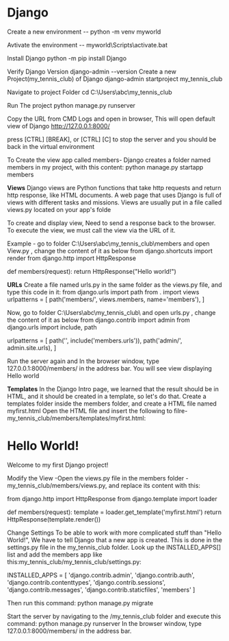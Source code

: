 # Django
Create a new environment --
python -m venv myworld

Avtivate the environment --
myworld\Scripts\activate.bat

Install Django
python -m pip install Django

Verify Django Version
django-admin --version
Create a new Project(my_tennis_club) of Django
django-admin startproject my_tennis_club

Navigate to project Folder
cd C:\Users\abc\my_tennis_club

Run The project 
python manage.py runserver

Copy the URL from CMD Logs and open in browser, This will open default view of Django
http://127.0.0.1:8000/

press [CTRL] [BREAK], or [CTRL] [C] to stop the server and you should be back in the virtual environment

To Create the view app called members- Django creates a folder named members in my project, with this content:
python manage.py startapp members

**Views** 
Django views are Python functions that take http requests and return http response, like HTML documents.
A web page that uses Django is full of views with different tasks and missions.
Views are usually put in a file called views.py located on your app's folde

To create and display view, Need to send a response back to the browser.
To execute the view, we must call the view via the URL of it.

Example -
go to folder C:\Users\abc\my_tennis_club\members and open View.py , change the content of it as below
from django.shortcuts import render
from django.http import HttpResponse

def members(request):
    return HttpResponse("Hello world!")

**URLs**
Create a file named urls.py in the same folder as the views.py file, and type this code in it:
from django.urls import path
from . import views
urlpatterns = [
    path('members/', views.members, name='members'),
]

Now, go to folder C:\Users\abc\my_tennis_club\ and open urls.py , change the content of it as below
from django.contrib import admin
from django.urls import include, path

urlpatterns = [
    path('', include('members.urls')),
    path('admin/', admin.site.urls),
]

Run the server again and In the browser window, type 127.0.0.1:8000/members/ in the address bar.
You will see view displaying Hello world

**Templates**
In the Django Intro page, we learned that the result should be in HTML, and it should be created in a template, so let's do that.
Create a templates folder inside the members folder, and create a HTML file named myfirst.html
Open the HTML file and insert the following to filre- my_tennis_club/members/templates/myfirst.html:
<!DOCTYPE html>
<html>
<body>

<h1>Hello World!</h1>
<p>Welcome to my first Django project!</p>

</body>
</html>

Modify the View -Open the views.py file in the members folder -my_tennis_club/members/views.py, and replace its content with this:

from django.http import HttpResponse
from django.template import loader

def members(request):
  template = loader.get_template('myfirst.html')
  return HttpResponse(template.render())

Change Settings
To be able to work with more complicated stuff than "Hello World!", We have to tell Django that a new app is created.
This is done in the settings.py file in the my_tennis_club folder.
Look up the INSTALLED_APPS[] list and add the members app like this:my_tennis_club/my_tennis_club/settings.py:

INSTALLED_APPS = [
    'django.contrib.admin',
    'django.contrib.auth',
    'django.contrib.contenttypes',
    'django.contrib.sessions',
    'django.contrib.messages',
    'django.contrib.staticfiles',
    'members'
]

Then run this command:
python manage.py migrate

Start the server by navigating to the /my_tennis_club folder and execute this command:
python manage.py runserver
In the browser window, type 127.0.0.1:8000/members/ in the address bar.







